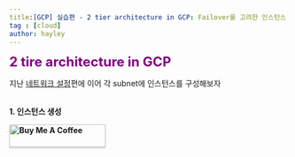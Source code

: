 ```yaml
---
title:[GCP] 실습편 - 2 tier architecture in GCP: Failover를 고려한 인스턴스 생성
tag : [cloud]
author: hayley
---
```


<font size="5" color="purple"><b>2 tire architecture in GCP</b></font>
<p> 지난 <a href="https://hayleyshim.github.io/blog/gcp2">네트워크 설정</a>편에 이어 각 subnet에 인스턴스를 구성해보자
<br>
<br>  
<p><b>1. 인스턴스 생성



<a href="https://www.buymeacoffee.com/yhshim17" target="_blank"><img src="https://www.buymeacoffee.com/assets/img/custom_images/orange_img.png" alt="Buy Me A Coffee" style="height: 41px !important;width: 174px !important;box-shadow: 0px 3px 2px 0px rgba(190, 190, 190, 0.5) !important;-webkit-box-shadow: 0px 3px 2px 0px rgba(190, 190, 190, 0.5) !important;" ></a>
